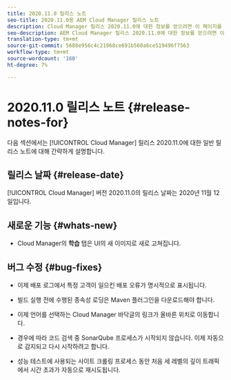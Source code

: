 ```yaml
---
title: 2020.11.0 릴리스 노트
seo-title: 2020.11.0용 AEM Cloud Manager 릴리스 노트
description: Cloud Manager 릴리스 2020.11.0에 대한 정보를 얻으려면 이 페이지를 따르십시오
seo-description: AEM Cloud Manager 릴리스 2020.11.0에 대한 정보를 얻으려면 이 페이지를 따르십시오
translation-type: tm+mt
source-git-commit: 5688e956c4c21968ce691b560a6ce519496f7563
workflow-type: tm+mt
source-wordcount: '160'
ht-degree: 7%

---
```


# 2020.11.0 릴리스 노트 {#release-notes-for}

다음 섹션에서는 [!UICONTROL Cloud Manager] 릴리스 2020.11.0에 대한 일반 릴리스 노트에 대해 간략하게 설명합니다.

## 릴리스 날짜 {#release-date}

[!UICONTROL Cloud Manager] 버전 2020.11.0의 릴리스 날짜는 2020년 11월 12일입니다.

## 새로운 기능 {#whats-new}

* Cloud Manager의 **학습** 탭은 UI의 새 이미지로 새로 고쳐집니다.

## 버그 수정 {#bug-fixes}

* 이제 배포 로그에서 특정 고객이 일으킨 배포 오류가 명시적으로 표시됩니다.

* 빌드 실행 전에 수행된 종속성 로딩은 Maven 플러그인을 다운로드해야 합니다.

* 이제 언어를 선택하는 Cloud Manager 바닥글의 링크가 올바른 위치로 이동합니다.

* 경우에 따라 코드 검색 중 SonarQube 프로세스가 시작되지 않습니다. 이제 자동으로 감지되고 다시 시작하려고 합니다.

* 성능 테스트에 사용되는 사이트 크롤링 프로세스 동안 처음 세 레벨의 깊이 트래픽에서 시간 초과가 자동으로 재시도됩니다.